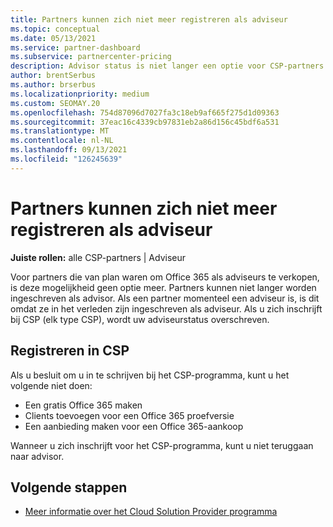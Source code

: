 ```yaml
---
title: Partners kunnen zich niet meer registreren als adviseur
ms.topic: conceptual
ms.date: 05/13/2021
ms.service: partner-dashboard
ms.subservice: partnercenter-pricing
description: Advisor status is niet langer een optie voor CSP-partners.
author: brentSerbus
ms.author: brserbus
ms.localizationpriority: medium
ms.custom: SEOMAY.20
ms.openlocfilehash: 754d87096d7027fa3c18eb9af665f275d1d09363
ms.sourcegitcommit: 37eac16c4339cb97831eb2a86d156c45bdf6a531
ms.translationtype: MT
ms.contentlocale: nl-NL
ms.lasthandoff: 09/13/2021
ms.locfileid: "126245639"
---
```

# <a name="partners-can-no-longer-enroll-as-advisors"></a>Partners kunnen zich niet meer registreren als adviseur 

**Juiste rollen:** alle CSP-partners | Adviseur

Voor partners die van plan waren om Office 365 als adviseurs te verkopen, is deze mogelijkheid geen optie meer. Partners kunnen niet langer worden ingeschreven als advisor. Als een partner momenteel een adviseur is, is dit omdat ze in het verleden zijn ingeschreven als adviseur.
Als u zich inschrijft bij CSP (elk type CSP), wordt uw adviseurstatus overschreven.

## <a name="enrolling-in-csp"></a>Registreren in CSP

Als u besluit om u in te schrijven bij het CSP-programma, kunt u het volgende niet doen:

- Een gratis Office 365 maken
- Clients toevoegen voor een Office 365 proefversie
- Een aanbieding maken voor een Office 365-aankoop

Wanneer u zich inschrijft voor het CSP-programma, kunt u niet teruggaan naar advisor.

## <a name="next-steps"></a>Volgende stappen

- [Meer informatie over het Cloud Solution Provider programma](csp-overview.md)

